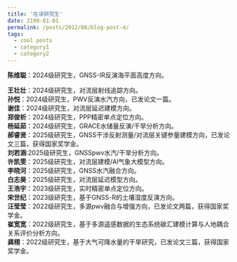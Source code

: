 ```yaml
---
title: '在读研究生'
date: 2199-01-01
permalink: /posts/2012/08/blog-post-4/
tags:
  - cool posts
  - category1
  - category2
---
```


**陈维聪**：2024级研究生，GNSS-IR反演海平面高度方向。
               
**王壮壮**：2024级研究生，对流层射线追踪方向。                        
**孙悦**：2024级研究生，PWV反演水汽方向，已发论文一篇。                      
**谢佳**：2024级研究生，对流层延迟建模方向。                      
**郑俊析**：2024级研究生，PPP精密单点定位方向。           
**杨延茹**：2024级研究生，GRACE水储量反演/干旱分析方向。           
**郝睿贤**：2025级研究生，GNSS干涉反射测量/对流层关键参量建模方向，已发论文三篇，获得国家奖学金。                  
**刘若涵**:2025级研究生，GNSSpwv水汽/干旱分析方向。           
**许凯雯**：2025级研究生，对流层建模/Al气象大模型方向。           
**李晓河**：2025级研究生，GNSS水汽融合方向。           
**白志昊**：2025级研究生，对流层延迟模型方向。           
**王浩宇**：2023级研究生，实时精密单点定位方向。           
**宋世纪**：2023级研究生，基于GNSS-R的土壤湿度反演方向。           
**汪莹莹**：2022级研究生，多源pwv融合与增强方向，已发论文两篇，获得国家奖学金。           
**崔宽宽**：2022级研究生，基于多源遥感数据的生态系统碳汇建模计算与人地耦合关系评价分析方向。           
**龚栩**：2022级研究生，基于大气可降水量的干旱研究，已发论文三篇，获得国家奖学金。           


          

